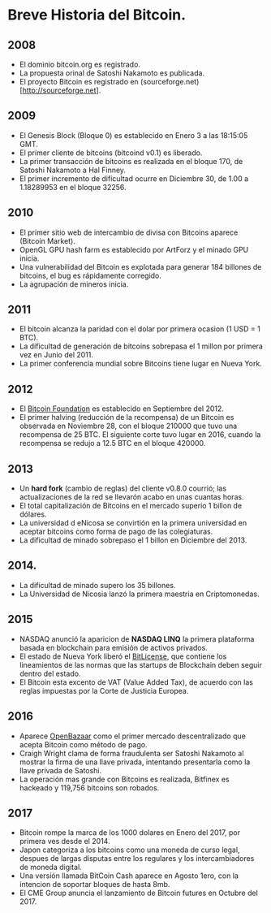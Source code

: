 # Breve Historia del Bitcoin.

## 2008

- El dominio bitcoin.org es registrado.
- La propuesta orinal de Satoshi Nakamoto es publicada.
- El proyecto Bitcoin es registrado en (sourceforge.net)[http://sourceforge.net].

## 2009

- El Genesis Block (Bloque 0) es establecido en Enero 3 a las 18:15:05 GMT.
- El primer cliente de bitcoins (bitcoind v0.1) es liberado.
- La primer transacción de bitcoins es realizada en el bloque 170, de Satoshi Nakamoto a Hal Finney.
- El primer incremento de dificultad ocurre en Diciembre 30, de 1.00 a 1.18289953 en el bloque 32256.

## 2010

- El primer sitio web de intercambio de divisa con Bitcoins aparece (Bitcoin Market).
- OpenGL GPU hash farm es establecido por ArtForz y el minado GPU inicia.
- Una vulnerabilidad del Bitcoin es explotada para generar 184 billones de bitcoins, el bug es rápidamente corregido.
- La agrupación de mineros inicia.

## 2011

- El bitcoin alcanza la paridad con el dolar por primera ocasion (1 USD = 1 BTC).
- La dificultad de generación de bitcoins sobrepasa el 1 millon por primera vez en Junio del 2011.
- La primer conferencia mundial sobre Bitcoins tiene lugar en Nueva York.

## 2012

- El [Bitcoin Foundation](https://bitcoinfoundation.org/) es establecido en Septiembre del 2012.
- El primer halving (reducción de la recompensa) de un Bitcoin es observada en Noviembre 28, con el bloque 210000 que tuvo una recompensa de 25 BTC. El siguiente corte tuvo lugar en 2016, cuando la recompensa se redujo a 12.5 BTC en el bloque 420000.

## 2013

- Un **hard fork** (cambio de reglas) del cliente v0.8.0 courrió; las actualizaciones de la red se llevarón acabo en unas cuantas horas.
- El total capitalización de Bitcoins en el mercado superio 1 billon de dólares.
- La universidad d eNicosa se convirtión en la primera universidad en aceptar bitcoins como forma de pago de las colegiaturas.
- La dificultad de minado sobrepaso el 1 billon en Diciembre del 2013.

## 2014.

- La dificultad de minado supero los 35 billones.
- La Universidad de Nicosia lanzó la primera maestria en Criptomonedas.

## 2015

- NASDAQ anunció la aparicion de **NASDAQ LINQ** la primera plataforma basada en blockchain para emisión de activos privados.
- El estado de Nueva York liberó el [BitLicense](https://en.wikipedia.org/wiki/BitLicense), que contiene los lineamientos de las normas que las startups de Blockchain deben seguir dentro del estado.
- El Bitcoin esta excento de VAT (Value Added Tax), de acuerdo con las reglas impuestas por la Corte de Justicia Europea.

## 2016

- Aparece [OpenBazaar](https://www.openbazaar.org/) como el primer mercado descentralizado que acepta Bitcoin como método de pago.
- Craigh Wright clama de forma fraudulenta ser Satoshi Nakamoto al mostrar la firma de una llave privada, intentando presentarla como la llave privada de Satoshi.
- La operación mas grande con Bitcoins es realizada, Bitfinex es hackeado y 119,756 bitcoins son robados.

## 2017

- Bitcoin rompe la marca de los 1000 dolares en Enero del 2017, por primera ves desde el 2014.
- Japon categoriza a los bitcoins como una moneda de curso legal, despues de largas disputas entre los regulares y los intercambiadores de moneda digital.
- Una versión llamada BitCoin Cash aparece en Agosto 1ero, con la intencion de soportar bloques de hasta 8mb.
- El CME Group anuncia el lanzamiento de Bitcoin futures en Octubre del 2017.
